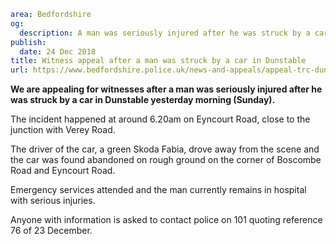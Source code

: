 ```yaml
area: Bedfordshire
og:
  description: A man was seriously injured after he was struck by a car on Eyncourt Road, close to the junction with Verey Road in Dunstable yesterday morning (Sunday).
publish:
  date: 24 Dec 2018
title: Witness appeal after a man was struck by a car in Dunstable
url: https://www.bedfordshire.police.uk/news-and-appeals/appeal-trc-dunstable-dec18
```

**We are appealing for witnesses after a man was seriously injured after he was struck by a car in Dunstable yesterday morning (Sunday).**

The incident happened at around 6.20am on Eyncourt Road, close to the junction with Verey Road.

The driver of the car, a green Skoda Fabia, drove away from the scene and the car was found abandoned on rough ground on the corner of Boscombe Road and Eyncourt Road.

Emergency services attended and the man currently remains in hospital with serious injuries.

Anyone with information is asked to contact police on 101 quoting reference 76 of 23 December.
